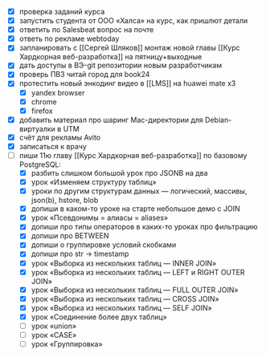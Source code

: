 - [x] проверка заданий курса
- [x] запустить студента от ООО «Халса» на курс, как пришлют детали
- [x] ответить по Salesbeat вопрос на почте
- [x] ответь по рекламе webtoday
- [x] запланировать с [[Сергей Шляков]] монтаж новой главы [[Курс Хардкорная веб-разработка]] на пятницу+выходные
- [x] дать доступы в ВЭ-git репозитории новым разработчикам
- [x] проверь ПВЗ читай город для book24
- [x] протестить новый энкодинг видео в [[LMS]] на huawei mate x3
	- [x] yandex browser
	- [x] chrome
	- [x] firefox
- [x] добавить материал про шаринг Mac-директории для Debian-виртуалки в UTM 
- [x] счёт для рекламы Avito
- [x] записаться к врачу
- [ ] пиши 11ю главу [[Курс Хардкорная веб-разработка]] по базовому PostgreSQL:
	- [x] разбить слишком большой урок про JSONB на два
	- [x] урок «Изменяем структуру таблиц»
	- [x] уроки по другим структурам данных — логический, массивы, json(b), hstore, blob
	- [x] допиши в каком-то уроке на старте небольшое демо с JOIN
	- [x] урок «Псевдонимы = алиасы = aliases»
	- [x] допиши про типы операторов в каких-то уроках про фильтрацию
	- [x] допиши про BETWEEN
	- [x] допиши о группировке условий скобками
	- [x] допиши про str -> timestamp
	- [x] урок «Выборка из нескольких таблиц — INNER JOIN»
	- [x] урок «Выборка из нескольких таблиц — LEFT и RIGHT OUTER JOIN»
	- [x] урок «Выборка из нескольких таблиц — FULL OUTER JOIN»
	- [x] урок «Выборка из нескольких таблиц — CROSS JOIN»
	- [x] урок «Выборка из нескольких таблиц — SELF JOIN»
	- [x] урок «Соединение более двух таблиц»
	- [ ] урок «union»
	- [ ] урок «CASE»
	- [ ] урок «Группировка»
